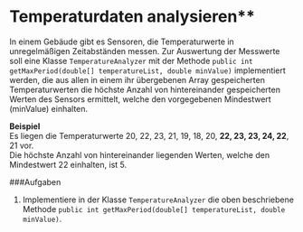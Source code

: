# Temperaturdaten analysieren**

In einem Gebäude gibt es Sensoren, die Temperaturwerte in unregelmäßigen Zeitabständen messen. Zur Auswertung der 
Messwerte soll eine Klasse `TemperatureAnalyzer` mit der Methode `public int getMaxPeriod(double[] temperatureList, double minValue)` 
implementiert werden, die aus allen in einem ihr übergebenen Array gespeicherten Temperaturwerten die höchste Anzahl von 
hintereinander gespeicherten Werten des Sensors ermittelt, welche den  vorgegebenen Mindestwert (minValue) einhalten.  

**Beispiel**  
Es liegen die Temperaturwerte 20, 22, 23, 21, 19, 18, 20, <b>22, 23, 23, 24, 22</b>, 21 vor.  
Die höchste Anzahl von hintereinander liegenden Werten, welche den Mindestwert 22 einhalten, ist 5.



###Aufgaben

1. Implementiere in der Klasse `TemperatureAnalyzer` die oben beschriebene Methode
`public int getMaxPeriod(double[] temperatureList, double minValue)`.

